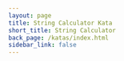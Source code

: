 ```yaml
---
layout: page
title: String Calculator Kata
short_title: String Calculator
back_page: /katas/index.html
sidebar_link: false
---
```

